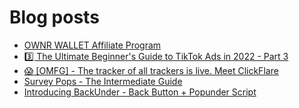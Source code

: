 # Blog posts
<!-- BLOG-POST-LIST:START -->
- [OWNR WALLET Affiliate Program](https://afflift.com/f/threads/ownr-wallet-affiliate-program.9733/)
- [3️⃣ The Ultimate Beginner&#39;s Guide to TikTok Ads in 2022 - Part 3](https://afflift.com/f/threads/3%EF%B8%8F%E2%83%A3-the-ultimate-beginners-guide-to-tiktok-ads-in-2022-part-3.9935/)
- [😱 [OMFG] - The tracker of all trackers is live. Meet ClickFlare](https://afflift.com/f/threads/%F0%9F%98%B1-omfg-the-tracker-of-all-trackers-is-live-meet-clickflare.9851/)
- [Survey Pops - The Intermediate Guide](https://afflift.com/f/threads/survey-pops-the-intermediate-guide.10074/)
- [Introducing BackUnder - Back Button + Popunder Script](https://afflift.com/f/threads/introducing-backunder-back-button-popunder-script.10073/)
<!-- BLOG-POST-LIST:END -->
